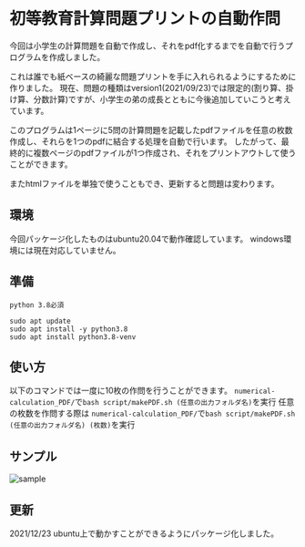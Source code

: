 # 初等教育計算問題プリントの自動作問

今回は小学生の計算問題を自動で作成し、それをpdf化するまでを自動で行うプログラムを作成しました。

これは誰でも紙ベースの綺麗な問題プリントを手に入れられるようにするために作りました。
現在、問題の種類はversion1(2021/09/23)では限定的(割り算、掛け算、分数計算)ですが、小学生の弟の成長とともに今後追加していこうと考えています。

このプログラムは1ページに5問の計算問題を記載したpdfファイルを任意の枚数作成し、それらを1つのpdfに結合する処理を自動で行います。
したがって、最終的に複数ページのpdfファイルが1つ作成され、それをプリントアウトして使うことができます。


またhtmlファイルを単独で使うこともでき、更新すると問題は変わります。

## 環境
今回パッケージ化したものはubuntu20.04で動作確認しています。
windows環境には現在対応していません。

## 準備
```
python 3.8必須

sudo apt update
sudo apt install -y python3.8
sudo apt install python3.8-venv
```
## 使い方
以下のコマンドでは一度に10枚の作問を行うことができます。
```numerical-calculation_PDF/```で```bash script/makePDF.sh (任意の出力フォルダ名)```を実行
任意の枚数を作問する際は
```numerical-calculation_PDF/```で```bash script/makePDF.sh (任意の出力フォルダ名) (枚数)```を実行
## サンプル
![sample](./sample.JPG)



## 更新
2021/12/23 ubuntu上で動かすことができるようにパッケージ化しました。

